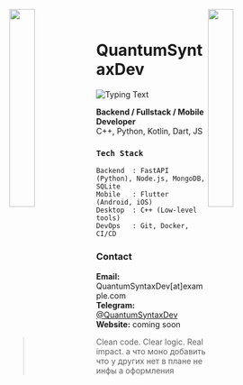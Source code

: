 <img align="left" src="https://user-images.githubusercontent.com/65187002/144930161-2f783401-8d27-4fdf-a2f7-cc0ba32f1f1f.gif" width="30%" style="display:inline;"><img align="right" src="https://user-images.githubusercontent.com/65187002/144930161-2f783401-8d27-4fdf-a2f7-cc0ba32f1f1f.gif" width="30%" style="display:inline;">
<br>
# QuantumSyntaxDev

![Typing Text](https://readme-typing-svg.herokuapp.com/?lines=Yoooooooooooooooo;Welcome+to+my+profile!;Have+a+look+around!&font=Fira%20Code&color=%23D62F79&center=true&width=280&height=50)

**Backend / Fullstack / Mobile Developer**  
C++, Python, Kotlin, Dart, JS

### `Tech Stack`
```plaintext
Backend  : FastAPI (Python), Node.js, MongoDB, SQLite
Mobile   : Flutter (Android, iOS)
Desktop  : C++ (Low-level tools)
DevOps   : Git, Docker, CI/CD 
```
### Contact
**Email:** QuantumSyntaxDev[at]example.com  
**Telegram:** [@QuantumSyntaxDev](https://t.me/QuantumSyntaxDev)  
**Website:** coming soon

> Clean code. Clear logic. Real impact. а что моно добавить что у других нет в плане не инфы а оформления
